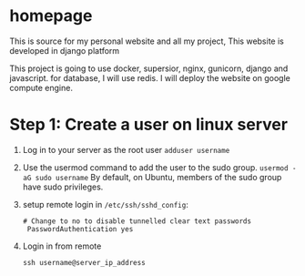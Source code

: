 # homepage
This is source for my personal website and all my project, This website is developed in django platform

This project is going to use docker, supersior, nginx, gunicorn, django and javascript. for database, I will use redis.
I will deploy the website on google compute engine.



# Step 1: Create a user on linux server
1. Log in to your server as the root user
`
adduser username
`

2. Use the usermod command to add the user to the sudo group.
`
usermod -aG sudo username
`
By default, on Ubuntu, members of the sudo group have sudo privileges.

3. setup remote login
in `/etc/ssh/sshd_config`:
    ```
    # Change to no to disable tunnelled clear text passwords
     PasswordAuthentication yes
    ```
4. Login in from remote
    ```
    ssh username@server_ip_address
    ```